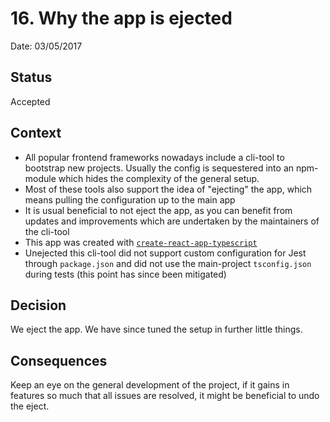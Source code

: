 # 16. Why the app is ejected

Date: 03/05/2017

## Status

Accepted

## Context

* All popular frontend frameworks nowadays include a cli-tool to bootstrap new projects. Usually the config is
sequestered into an npm-module which hides the complexity of the general setup.
* Most of these tools also support the idea of "ejecting" the app, which means pulling the configuration up to the main
app
* It is usual beneficial to not eject the app, as you can benefit from updates and improvements which are undertaken
by the maintainers of the cli-tool
* This app was created with [`create-react-app-typescript`](https://github.com/wmonk/create-react-app-typescript)
* Unejected this cli-tool did not support custom configuration for Jest through `package.json` and did not use the
main-project `tsconfig.json` during tests (this point has since been mitigated)

## Decision

We eject the app. We have since tuned the setup in further little things.

## Consequences

Keep an eye on the general development of the project, if it gains in features so much that all issues are resolved,
it might be beneficial to undo the eject.
